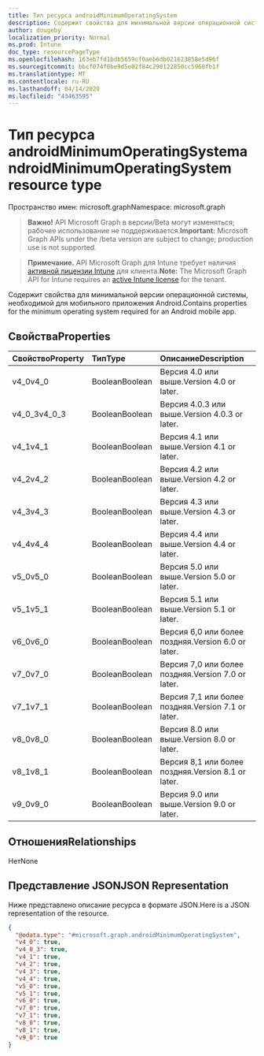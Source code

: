 ```yaml
---
title: Тип ресурса androidMinimumOperatingSystem
description: Содержит свойства для минимальной версии операционной системы, необходимой для мобильного приложения Android.
author: dougeby
localization_priority: Normal
ms.prod: Intune
doc_type: resourcePageType
ms.openlocfilehash: 163eb7fd1bdb5659cf0aeb6db021623858e5d96f
ms.sourcegitcommit: bbcf074f0be9d5e02f84c290122850cc5968fb1f
ms.translationtype: MT
ms.contentlocale: ru-RU
ms.lasthandoff: 04/14/2020
ms.locfileid: "43463595"
---
```

# <a name="androidminimumoperatingsystem-resource-type"></a><span data-ttu-id="c2430-103">Тип ресурса androidMinimumOperatingSystem</span><span class="sxs-lookup"><span data-stu-id="c2430-103">androidMinimumOperatingSystem resource type</span></span>

<span data-ttu-id="c2430-104">Пространство имен: microsoft.graph</span><span class="sxs-lookup"><span data-stu-id="c2430-104">Namespace: microsoft.graph</span></span>

> <span data-ttu-id="c2430-105">**Важно!** API Microsoft Graph в версии/Beta могут изменяться; рабочее использование не поддерживается.</span><span class="sxs-lookup"><span data-stu-id="c2430-105">**Important:** Microsoft Graph APIs under the /beta version are subject to change; production use is not supported.</span></span>

> <span data-ttu-id="c2430-106">**Примечание.** API Microsoft Graph для Intune требует наличия [активной лицензии Intune](https://go.microsoft.com/fwlink/?linkid=839381) для клиента.</span><span class="sxs-lookup"><span data-stu-id="c2430-106">**Note:** The Microsoft Graph API for Intune requires an [active Intune license](https://go.microsoft.com/fwlink/?linkid=839381) for the tenant.</span></span>

<span data-ttu-id="c2430-107">Содержит свойства для минимальной версии операционной системы, необходимой для мобильного приложения Android.</span><span class="sxs-lookup"><span data-stu-id="c2430-107">Contains properties for the minimum operating system required for an Android mobile app.</span></span>

## <a name="properties"></a><span data-ttu-id="c2430-108">Свойства</span><span class="sxs-lookup"><span data-stu-id="c2430-108">Properties</span></span>
|<span data-ttu-id="c2430-109">Свойство</span><span class="sxs-lookup"><span data-stu-id="c2430-109">Property</span></span>|<span data-ttu-id="c2430-110">Тип</span><span class="sxs-lookup"><span data-stu-id="c2430-110">Type</span></span>|<span data-ttu-id="c2430-111">Описание</span><span class="sxs-lookup"><span data-stu-id="c2430-111">Description</span></span>|
|:---|:---|:---|
|<span data-ttu-id="c2430-112">v4_0</span><span class="sxs-lookup"><span data-stu-id="c2430-112">v4_0</span></span>|<span data-ttu-id="c2430-113">Boolean</span><span class="sxs-lookup"><span data-stu-id="c2430-113">Boolean</span></span>|<span data-ttu-id="c2430-114">Версия 4.0 или выше.</span><span class="sxs-lookup"><span data-stu-id="c2430-114">Version 4.0 or later.</span></span>|
|<span data-ttu-id="c2430-115">v4_0_3</span><span class="sxs-lookup"><span data-stu-id="c2430-115">v4_0_3</span></span>|<span data-ttu-id="c2430-116">Boolean</span><span class="sxs-lookup"><span data-stu-id="c2430-116">Boolean</span></span>|<span data-ttu-id="c2430-117">Версия 4.0.3 или выше.</span><span class="sxs-lookup"><span data-stu-id="c2430-117">Version 4.0.3 or later.</span></span>|
|<span data-ttu-id="c2430-118">v4_1</span><span class="sxs-lookup"><span data-stu-id="c2430-118">v4_1</span></span>|<span data-ttu-id="c2430-119">Boolean</span><span class="sxs-lookup"><span data-stu-id="c2430-119">Boolean</span></span>|<span data-ttu-id="c2430-120">Версия 4.1 или выше.</span><span class="sxs-lookup"><span data-stu-id="c2430-120">Version 4.1 or later.</span></span>|
|<span data-ttu-id="c2430-121">v4_2</span><span class="sxs-lookup"><span data-stu-id="c2430-121">v4_2</span></span>|<span data-ttu-id="c2430-122">Boolean</span><span class="sxs-lookup"><span data-stu-id="c2430-122">Boolean</span></span>|<span data-ttu-id="c2430-123">Версия 4.2 или выше.</span><span class="sxs-lookup"><span data-stu-id="c2430-123">Version 4.2 or later.</span></span>|
|<span data-ttu-id="c2430-124">v4_3</span><span class="sxs-lookup"><span data-stu-id="c2430-124">v4_3</span></span>|<span data-ttu-id="c2430-125">Boolean</span><span class="sxs-lookup"><span data-stu-id="c2430-125">Boolean</span></span>|<span data-ttu-id="c2430-126">Версия 4.3 или выше.</span><span class="sxs-lookup"><span data-stu-id="c2430-126">Version 4.3 or later.</span></span>|
|<span data-ttu-id="c2430-127">v4_4</span><span class="sxs-lookup"><span data-stu-id="c2430-127">v4_4</span></span>|<span data-ttu-id="c2430-128">Boolean</span><span class="sxs-lookup"><span data-stu-id="c2430-128">Boolean</span></span>|<span data-ttu-id="c2430-129">Версия 4.4 или выше.</span><span class="sxs-lookup"><span data-stu-id="c2430-129">Version 4.4 or later.</span></span>|
|<span data-ttu-id="c2430-130">v5_0</span><span class="sxs-lookup"><span data-stu-id="c2430-130">v5_0</span></span>|<span data-ttu-id="c2430-131">Boolean</span><span class="sxs-lookup"><span data-stu-id="c2430-131">Boolean</span></span>|<span data-ttu-id="c2430-132">Версия 5.0 или выше.</span><span class="sxs-lookup"><span data-stu-id="c2430-132">Version 5.0 or later.</span></span>|
|<span data-ttu-id="c2430-133">v5_1</span><span class="sxs-lookup"><span data-stu-id="c2430-133">v5_1</span></span>|<span data-ttu-id="c2430-134">Boolean</span><span class="sxs-lookup"><span data-stu-id="c2430-134">Boolean</span></span>|<span data-ttu-id="c2430-135">Версия 5.1 или выше.</span><span class="sxs-lookup"><span data-stu-id="c2430-135">Version 5.1 or later.</span></span>|
|<span data-ttu-id="c2430-136">v6_0</span><span class="sxs-lookup"><span data-stu-id="c2430-136">v6_0</span></span>|<span data-ttu-id="c2430-137">Boolean</span><span class="sxs-lookup"><span data-stu-id="c2430-137">Boolean</span></span>|<span data-ttu-id="c2430-138">Версия 6,0 или более поздняя.</span><span class="sxs-lookup"><span data-stu-id="c2430-138">Version 6.0 or later.</span></span>|
|<span data-ttu-id="c2430-139">v7_0</span><span class="sxs-lookup"><span data-stu-id="c2430-139">v7_0</span></span>|<span data-ttu-id="c2430-140">Boolean</span><span class="sxs-lookup"><span data-stu-id="c2430-140">Boolean</span></span>|<span data-ttu-id="c2430-141">Версия 7,0 или более поздняя.</span><span class="sxs-lookup"><span data-stu-id="c2430-141">Version 7.0 or later.</span></span>|
|<span data-ttu-id="c2430-142">v7_1</span><span class="sxs-lookup"><span data-stu-id="c2430-142">v7_1</span></span>|<span data-ttu-id="c2430-143">Boolean</span><span class="sxs-lookup"><span data-stu-id="c2430-143">Boolean</span></span>|<span data-ttu-id="c2430-144">Версия 7,1 или более поздняя.</span><span class="sxs-lookup"><span data-stu-id="c2430-144">Version 7.1 or later.</span></span>|
|<span data-ttu-id="c2430-145">v8_0</span><span class="sxs-lookup"><span data-stu-id="c2430-145">v8_0</span></span>|<span data-ttu-id="c2430-146">Boolean</span><span class="sxs-lookup"><span data-stu-id="c2430-146">Boolean</span></span>|<span data-ttu-id="c2430-147">Версия 8.0 или выше.</span><span class="sxs-lookup"><span data-stu-id="c2430-147">Version 8.0 or later.</span></span>|
|<span data-ttu-id="c2430-148">v8_1</span><span class="sxs-lookup"><span data-stu-id="c2430-148">v8_1</span></span>|<span data-ttu-id="c2430-149">Boolean</span><span class="sxs-lookup"><span data-stu-id="c2430-149">Boolean</span></span>|<span data-ttu-id="c2430-150">Версия 8,1 или более поздняя.</span><span class="sxs-lookup"><span data-stu-id="c2430-150">Version 8.1 or later.</span></span>|
|<span data-ttu-id="c2430-151">v9_0</span><span class="sxs-lookup"><span data-stu-id="c2430-151">v9_0</span></span>|<span data-ttu-id="c2430-152">Boolean</span><span class="sxs-lookup"><span data-stu-id="c2430-152">Boolean</span></span>|<span data-ttu-id="c2430-153">Версия 9.0 или выше.</span><span class="sxs-lookup"><span data-stu-id="c2430-153">Version 9.0 or later.</span></span>|

## <a name="relationships"></a><span data-ttu-id="c2430-154">Отношения</span><span class="sxs-lookup"><span data-stu-id="c2430-154">Relationships</span></span>
<span data-ttu-id="c2430-155">Нет</span><span class="sxs-lookup"><span data-stu-id="c2430-155">None</span></span>

## <a name="json-representation"></a><span data-ttu-id="c2430-156">Представление JSON</span><span class="sxs-lookup"><span data-stu-id="c2430-156">JSON Representation</span></span>
<span data-ttu-id="c2430-157">Ниже представлено описание ресурса в формате JSON.</span><span class="sxs-lookup"><span data-stu-id="c2430-157">Here is a JSON representation of the resource.</span></span>
<!-- {
  "blockType": "resource",
  "@odata.type": "microsoft.graph.androidMinimumOperatingSystem"
}
-->
``` json
{
  "@odata.type": "#microsoft.graph.androidMinimumOperatingSystem",
  "v4_0": true,
  "v4_0_3": true,
  "v4_1": true,
  "v4_2": true,
  "v4_3": true,
  "v4_4": true,
  "v5_0": true,
  "v5_1": true,
  "v6_0": true,
  "v7_0": true,
  "v7_1": true,
  "v8_0": true,
  "v8_1": true,
  "v9_0": true
}
```



